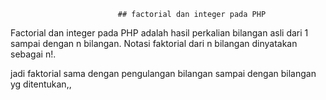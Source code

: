 							## factorial dan integer pada PHP

Factorial dan integer pada PHP adalah hasil perkalian bilangan asli dari 1 sampai dengan n bilangan. Notasi faktorial dari  n bilangan dinyatakan sebagai n!. 

jadi faktorial sama dengan pengulangan bilangan sampai dengan bilangan yg ditentukan,, 

